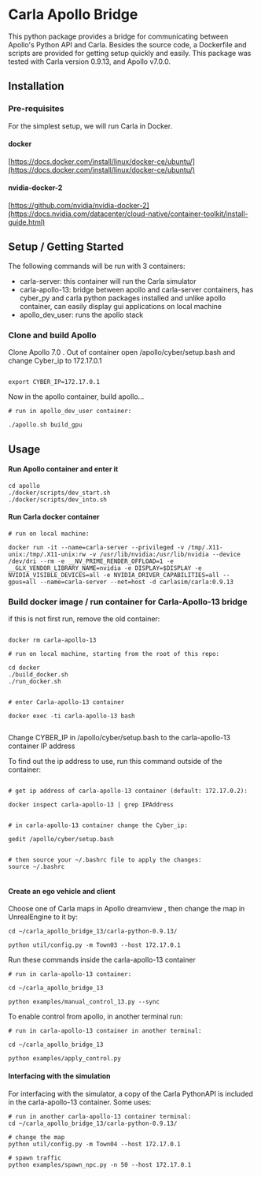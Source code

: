 # Carla Apollo Bridge

This python package provides a bridge for communicating between Apollo's Python API and Carla.  Besides the source code, a Dockerfile and scripts are provided for getting setup quickly and easily.  This package was tested with Carla version 0.9.13, and Apollo v7.0.0.


## Installation

### Pre-requisites

For the simplest setup, we will run Carla in Docker. 

#### docker

[https://docs.docker.com/install/linux/docker-ce/ubuntu/](https://docs.docker.com/install/linux/docker-ce/ubuntu/)

#### nvidia-docker-2

[https://github.com/nvidia/nvidia-docker-2](https://docs.nvidia.com/datacenter/cloud-native/container-toolkit/install-guide.html)

## Setup / Getting Started

The following commands will be run with 3 containers:

- carla-server: this container will run the Carla simulator
- carla-apollo-13: bridge between apollo and carla-server containers, has cyber_py and carla python packages installed and unlike apollo container, can easily display gui applications on local machine
- apollo_dev_user: runs the apollo stack


### Clone and build Apollo

Clone Apollo 7.0 . 
Out of container open /apollo/cyber/setup.bash and change Cyber_ip to 172.17.0.1

```

export CYBER_IP=172.17.0.1

```

Now in the apollo container, build apollo...
```
# run in apollo_dev_user container:

./apollo.sh build_gpu
```


## Usage

#### Run Apollo container and enter it

```
cd apollo
./docker/scripts/dev_start.sh
./docker/scripts/dev_into.sh

```

#### Run Carla docker container 

```
# run on local machine:

docker run -it --name=carla-server --privileged -v /tmp/.X11-unix:/tmp/.X11-unix:rw -v /usr/lib/nvidia:/usr/lib/nvidia --device /dev/dri --rm -e __NV_PRIME_RENDER_OFFLOAD=1 -e __GLX_VENDOR_LIBRARY_NAME=nvidia -e DISPLAY=$DISPLAY -e NVIDIA_VISIBLE_DEVICES=all -e NVIDIA_DRIVER_CAPABILITIES=all --gpus=all --name=carla-server --net=host -d carlasim/carla:0.9.13
```


### Build docker image / run container for Carla-Apollo-13 bridge

if this is not first run, remove the old container:
```

docker rm carla-apollo-13

```

```
# run on local machine, starting from the root of this repo:

cd docker
./build_docker.sh
./run_docker.sh


# enter Carla-apollo-13 container

docker exec -ti carla-apollo-13 bash


```

Change CYBER_IP in /apollo/cyber/setup.bash to the carla-apollo-13 container IP address

To find out the ip address to use, run this command outside of the container:

```

# get ip address of carla-apollo-13 container (default: 172.17.0.2):

docker inspect carla-apollo-13 | grep IPAddress


# in carla-apollo-13 container change the Cyber_ip:

gedit /apollo/cyber/setup.bash


# then source your ~/.bashrc file to apply the changes:
source ~/.bashrc


```


#### Create an ego vehicle and client

Choose one of Carla maps in Apollo dreamview , then change the map in UnrealEngine to it by:

```
cd ~/carla_apollo_bridge_13/carla-python-0.9.13/

python util/config.py -m Town03 --host 172.17.0.1

```

Run these commands inside the carla-apollo-13 container

```
# run in carla-apollo-13 container:

cd ~/carla_apollo_bridge_13

python examples/manual_control_13.py --sync

```

To enable control from apollo, in another terminal run:

```
# run in carla-apollo-13 container in another terminal:

cd ~/carla_apollo_bridge_13

python examples/apply_control.py

```

#### Interfacing with the simulation

For interfacing with the simulator, a copy of the Carla PythonAPI is included in the carla-apollo-13 container.  Some uses:

```
# run in another carla-apollo-13 container terminal:
cd ~/carla_apollo_bridge_13/carla-python-0.9.13/

# change the map
python util/config.py -m Town04 --host 172.17.0.1

# spawn traffic
python examples/spawn_npc.py -n 50 --host 172.17.0.1

```

